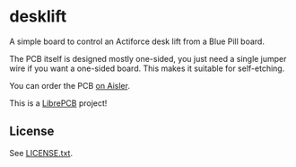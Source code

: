 # desklift

A simple board to control an Actiforce desk lift from a Blue Pill board.

The PCB itself is designed mostly one-sided, you just need a single jumper wire
if you want a one-sided board. This makes it suitable for self-etching.

You can order the PCB [on Aisler](https://aisler.net/p/MNKNKKFU).

This is a [LibrePCB](http://librepcb.org) project!

## License

See [LICENSE.txt](LICENSE.txt).
